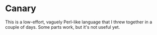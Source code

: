 # Canary

This is a low-effort, vaguely Perl-like language that I threw together in a couple of days. Some parts work, but it's not useful yet.
